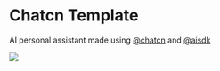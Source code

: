 # Chatcn Template

AI personal assistant made using [@chatcn](https://github.com/sankalpaacharya/chatcn) and [@aisdk](https://github.com/vercel/ai)


<img src="https://i.ibb.co/dwCkDr36/image.png">